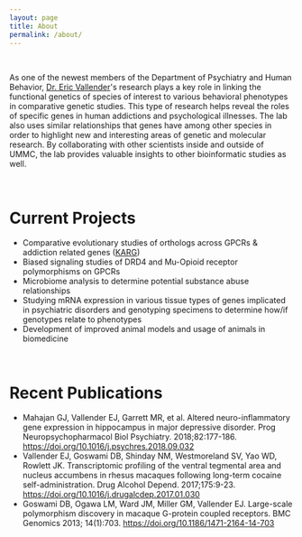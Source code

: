```yaml
---
layout: page
title: About
permalink: /about/
---
```

<br/>
<div class="special-row">
    <div class="col-lg-12">
        <p>As one of the newest members of the Department of Psychiatry and Human Behavior, <a href="https://www.umc.edu/som/Departments%20and%20Offices/SOM%20Departments/Psychiatry-and-Human-Behavior/Faculty/Faculty%20Profiles/Eric%20J.Vallender,%20PhD.html" onclick="window.open(this.href); return false;" onkeypress="window.open(this.href); return false;">Dr. Eric Vallender</a>'s research plays a key role in linking the functional genetics of species of interest to various behavioral phenotypes in comparative genetic studies. This type of research helps reveal the roles of specific genes in human addictions and psychological illnesses. The lab also uses similar relationships that genes have among other species in order to highlight new and interesting areas of genetic and molecular research. By collaborating with other scientists inside and outside of UMMC, the lab provides valuable insights to other bioinformatic studies as well.</p>
    </div>
</div>

<br/>

<!-- Current Projects -->
<div class="special-row">
    <div class="col-lg-12">
        <h1>Current Projects</h1>
        <ul>
            <li>Comparative evolutionary studies of orthologs across GPCRs & addiction related genes (<a href="https://www.drugabuse.gov/nida-genetics-program/other-resources-in-genetics-cell-biology-neuroscience-research/knowledgebase-addiction-related-genes-ka" onclick="window.open(this.href); return false;" onkeypress="window.open(this.href); return false;">KARG</a>)</li>
            <li>Biased signaling studies of DRD4 and Mu-Opioid receptor polymorphisms on GPCRs</li>
            <li>Microbiome analysis to determine potential substance abuse relationships</li>
            <li>Studying mRNA expression in various tissue types of genes implicated in psychiatric disorders and genotyping specimens to determine how/if genotypes relate to phenotypes</li>
            <li>Development of improved animal models and usage of animals in biomedicine</li>
        </ul>
    </div>
</div>
<br/>



<!-- Publications -->
<div class="special-row">
    <div class="col-lg-12">
        <h1>Recent Publications</h1>
        <ul>
            <li>Mahajan GJ, Vallender EJ, Garrett MR, et al. Altered neuro-inflammatory gene expression in hippocampus in major depressive disorder. Prog Neuropsychopharmacol Biol Psychiatry. 2018;82:177-186. <a href="https://doi.org/10.1016/j.psychres.2018.09.032" onclick="window.open(this.href); return false;" onkeypress="window.open(this.href); return false;"> https://doi.org/10.1016/j.psychres.2018.09.032</a></li>
            <li>Vallender EJ, Goswami DB, Shinday NM, Westmoreland SV, Yao WD, Rowlett JK. Transcriptomic profiling of the ventral tegmental area and nucleus accumbens in rhesus macaques following long-term cocaine self-administration. Drug Alcohol Depend. 2017;175:9-23. <a href="https://doi.org/10.1016/j.drugalcdep.2017.01.030" onclick="window.open(this.href); return false;" onkeypress="window.open(this.href); return false;"> https://doi.org/10.1016/j.drugalcdep.2017.01.030</a></li>
            <li>Goswami DB, Ogawa LM, Ward JM, Miller GM, Vallender EJ. Large-scale polymorphism discovery in macaque G-protein coupled receptors. BMC Genomics 2013; 14(1):703. <a href="https://doi.org/10.1186/1471-2164-14-703" onclick="window.open(this.href); return false;" onkeypress="window.open(this.href); return false;"> https://doi.org/10.1186/1471-2164-14-703</a></li>
            <!--<li>Biased signaling studies of DRD4 and Mu-Opioid receptor polymorphisms on GPCRs</li>
            <li>Microbiome analysis to determine potential substance abuse relationships</li>
            <li>Studying mRNA expression in various tissue types of genes implicated in psychiatric disorders and genotyping specimens to determine how/if genotypes relate to phenotypes</li> -->
        </ul>
    </div>
</div>

<!-- /.container -->

<!-- jQuery -->
<script src="{{ 'assets/js/jquery.js' | relative_url }}"></script>

<!-- Bootstrap Core JavaScript -->
<script src="{{ 'assets/js/bootstrap.min.js' | relative_url }}"></script>

